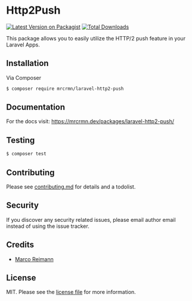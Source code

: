 # Http2Push

[![Latest Version on Packagist][ico-version]][link-packagist]
[![Total Downloads][ico-downloads]][link-downloads]

This package allows you to easily utilize the HTTP/2 push feature in your Laravel Apps.

## Installation

Via Composer

``` bash
$ composer require mrcrmn/laravel-http2-push
```

## Documentation

For the docs visit: https://mrcrmn.dev/packages/laravel-http2-push/

## Testing

``` bash
$ composer test
```

## Contributing

Please see [contributing.md](contributing.md) for details and a todolist.

## Security

If you discover any security related issues, please email author email instead of using the issue tracker.

## Credits

- [Marco Reimann](https://mrcrmn.dev)

## License

MIT. Please see the [license file](license.md) for more information.

[ico-version]: https://img.shields.io/packagist/v/mrcrmn/laravel-http2-push.svg?style=flat-square
[ico-downloads]: https://img.shields.io/packagist/dt/mrcrmn/laravel-http2-push.svg?style=flat-square
[ico-travis]: https://img.shields.io/travis/mrcrmn/laravel-http2-push/master.svg?style=flat-square
[ico-styleci]: https://styleci.io/repos/12345678/shield

[link-packagist]: https://packagist.org/packages/mrcrmn/laravel-http2-push
[link-downloads]: https://packagist.org/packages/mrcrmn/laravel-http2-push
[link-travis]: https://travis-ci.org/mrcrmn/laravel-http2-push
[link-styleci]: https://styleci.io/repos/12345678
[link-author]: https://github.com/mrcrmn
[link-contributors]: ../../contributors
